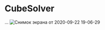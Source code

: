 # CubeSolver
...
![Снимок экрана от 2020-09-22 19-06-29](https://user-images.githubusercontent.com/71718415/93908060-d3025d00-fd06-11ea-91c3-a550f0358ec9.png)

